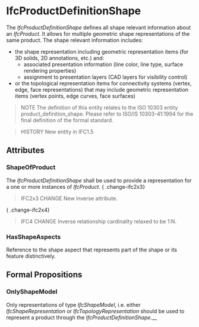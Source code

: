 # IfcProductDefinitionShape

The _IfcProductDefinitionShape_ defines all shape relevant information about an _IfcProduct_. It allows for multiple geometric shape representations of the same product. The shape relevant information includes:

* the shape representation including geometric representation items (for 3D solids, 2D annotations, etc.) and:
  * associated presentation information (line color, line type, surface rendering properties)
  * assignment to presentation layers (CAD layers for visibility control)
* or the topological representation items for connectivity systems (vertex, edge, face representations) that may include geometric representation items (vertex points, edge curves, face surfaces)
<!-- end of short definition -->

> NOTE The definition of this entity relates to the ISO 10303 entity product_definition_shape. Please refer to ISO/IS 10303-41:1994 for the final definition of the formal standard.

> HISTORY New entity in IFC1.5

## Attributes

### ShapeOfProduct
The _IfcProductDefinitionShape_ shall be used to provide a representation for a one or more instances of _IfcProduct_.
{ .change-ifc2x3}
> IFC2x3 CHANGE New inverse attribute.

{ .change-ifc2x4}
> IFC4 CHANGE Inverse relationship cardinality relaxed to be 1:N.

### HasShapeAspects
Reference to the shape aspect that represents part of the shape or its feature distinctively.

## Formal Propositions

### OnlyShapeModel
Only representations of type _IfcShapeModel_, i.e. either _IfcShapeRepresentation_ or _IfcTopologyRepresentation_ should be used to represent a product through the _IfcProductDefinitionShape_.__
